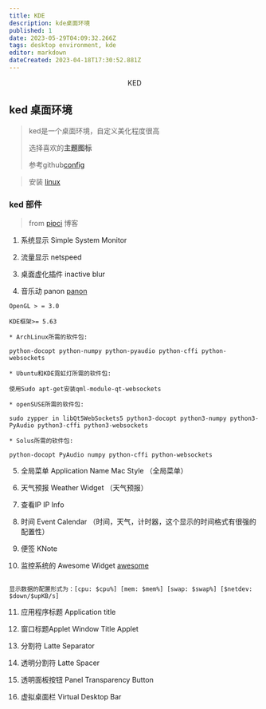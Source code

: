 ```yaml
---
title: KDE
description: kde桌面环境
published: 1
date: 2023-05-29T04:09:32.266Z
tags: desktop environment, kde
editor: markdown
dateCreated: 2023-04-18T17:30:52.881Z
---
```


<center>KED</center>


## ked 桌面环境

> ked是一个桌面环境，自定义美化程度很高
>
> 选择喜欢的**主题图标**
> 
> 参考github[config](https://github.com/Zhao-sai-sai/Configuration)

> 安装 [linux](https://linuxacme.cn/287/)

### ked 部件

> from [pipci](https://www.cnblogs.com/pipci/p/14861412.html) 博客

1. 系统显示 Simple System Monitor 

2. 流量显示 netspeed 

3. 桌面虚化插件 inactive blur

4. 音乐动 panon  [panon](https://github.com/rbn42/panon)
```shell
OpenGL > = 3.0

KDE框架>= 5.63

* ArchLinux所需的软件包:

python-docopt python-numpy python-pyaudio python-cffi python-websockets

* Ubuntu和KDE霓虹灯所需的软件包:

使用Sudo apt-get安装qml-module-qt-websockets

* openSUSE所需的软件包:

sudo zypper in libQt5WebSockets5 python3-docopt python3-numpy python3-PyAudio python3-cffi python3-websockets

* Solus所需的软件包:

python-docopt PyAudio numpy python-cffi python-websockets

```

5. 全局菜单 Application Name Mac Style （全局菜单）

6. 天气预报 Weather Widget  （天气预报）

7. 查看IP IP Info 

8. 时间 Event Calendar  （时间，天气，计时器，这个显示的时间格式有很强的配置性）

9. 便签 KNote

10. 监控系统的 Awesome Widget [awesome](https://github.com/arcan1s/awesome-widgets)
```shell

显示数据的配置形式为：[cpu: $cpu%] [mem: $mem%] [swap: $swap%] [$netdev: $down/$upKB/s]

```

11. 应用程序标题  Application title

12. 窗口标题Applet  Window Title Applet

13. 分割符 Latte Separator  

14. 透明分割符 Latte Spacer 

15. 透明面板按钮 Panel Transparency Button 

16. 虚拟桌面栏 Virtual Desktop Bar 

















